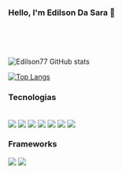 ### Hello, I'm Edilson Da Sara 👋
</br>
</br>
</br>


![Edilson77 GitHub stats](https://github-readme-stats.vercel.app/api?username=Edilson77&show_icons=true&theme=radical)

[![Top Langs](https://github-readme-stats.vercel.app/api/top-langs/?username=Edilson77)](https://github.com/anuraghazra/github-readme-stats)

### Tecnologias

<div style="display:inline_block">
</br>
<img align="center" src="https://img.shields.io/badge/HTML5-E34F26?style=for-the-badge&logohtml5&logoColor=white" />
<img align="center" src="https://img.shields.io/badge/CSS3-1572B6?style=for-the-badge&logo=css3&logoColor=white" />
<img align="center" src="https://img.shields.io/badge/JavaScript-323330?style=for-the-badge&logo=javascript&logoColor=F7DF1E" />
<img align="center" src="https://img.shields.io/badge/Python-FFD43B?style=for-the-badge&logo=python&logoColor=blue" />
<img align="center" src="https://img.shields.io/badge/PHP-777BB4?style=for-the-badge&logo=php&logoColor=white" />
 <img align="center" src="https://img.shields.io/badge/Node.js-43853D?style=for-the-badge&logo=node.js&logoColor=white" />
<img align="center" src="https://img.shields.io/badge/Java-ED8B00?style=for-the-badge&logo=java&logoColor=white" />

</div>


### Frameworks
<div style="display:inline_block">
<img align="center" src="https://img.shields.io/badge/Bootstrap-563D7C?style=for-the-badge&logo=bootstrap&logoColor=white" /> 

<img align="center" src="https://img.shields.io/badge/Laravel-FF2D20?style=for-the-badge&logo=laravel&logoColor=white" />

</div> 
